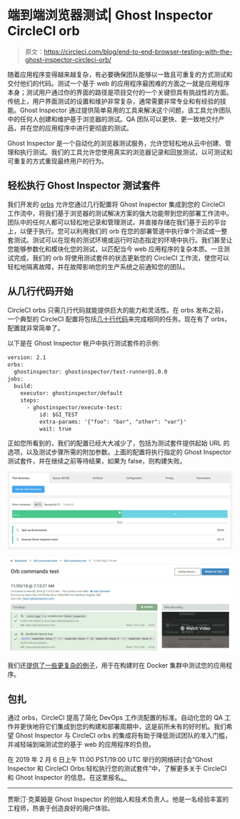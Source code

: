 # 端到端浏览器测试| Ghost Inspector CircleCI orb

> 原文：<https://circleci.com/blog/end-to-end-browser-testing-with-the-ghost-inspector-circleci-orb/>

随着应用程序变得越来越复杂，有必要确保团队能够以一致且可重复的方式测试和交付他们的代码。测试一个基于 web 的应用程序最困难的方面之一就是应用程序本身；测试用户通过你的界面的路径是项目交付的一个关键但具有挑战性的方面。传统上，用户界面测试的设置和维护非常复杂，通常需要非常专业和有经验的技能。Ghost Inspector 通过提供简单易用的工具来解决这个问题，该工具允许团队中的任何人创建和维护基于浏览器的测试。QA 团队可以更快、更一致地交付产品，并在您的应用程序中进行更彻底的测试。

Ghost Inspector 是一个自动化的浏览器测试服务，允许您轻松地从云中创建、管理和执行测试。我们的工具允许您使用真实的浏览器记录和回放测试，以可测试和可重复的方式重现最终用户的行为。

## 轻松执行 Ghost Inspector 测试套件

我们开发的 [orbs](https://github.com/ghost-inspector/circleci-orbs) 允许您通过几行配置将 Ghost Inspector 集成到您的 CircleCI 工作流中，将我们基于浏览器的测试解决方案的强大功能带到您的部署工作流中。团队中的任何人都可以轻松地记录和管理测试，并直接存储在我们基于云的平台上，以便于执行。您可以利用我们的 orb 在您的部署管道中执行单个测试或一整套测试。测试可以在现有的测试环境或运行时动态指定的环境中执行。我们甚至让您能够参数化和模块化您的测试，以匹配当今 web 应用程序的复杂本质。一旦测试完成，我们的 orb 将使用测试套件的状态更新您的 CircleCI 工作流，使您可以轻松地隔离故障，并在故障影响您的生产系统之前通知您的团队。

## 从几行代码开始

CircleCI orbs 只需几行代码就能提供巨大的能力和灵活性。在 orbs 发布之前，一个典型的 CircleCI 配置将包括[几十行代码](https://ghostinspector.com/docs/integration/circle-ci/#manual-configuration)来完成相同的任务。现在有了 orbs，配置就非常简单了。

以下是在 Ghost Inspector 帐户中执行测试套件的示例:

```
version: 2.1
orbs:
  ghostinspector: ghostinspector/test-runner@1.0.0
jobs:
  build:
    executor: ghostinspector/default
    steps:
      - ghostinspector/execute-test:
          id: $GI_TEST
          extra-params: '{"foo": "bar", "other": "var"}'
          wait: true 
```

正如您所看到的，我们的配置已经大大减少了，包括为测试套件提供起始 URL 的选项，以及测试步骤所需的附加参数。上面的配置将执行指定的 Ghost Inspector 测试套件，并在继续之前等待结果，如果为 false，则构建失败。

![](img/fd12342949e5da2bcf42a59ec6f3baf0.png)

![](img/35f76235a31d29ad404ad96edd379353.png)

我们还[提供了一些更复杂的例子](https://ghostinspector.com/docs/integration/circle-ci/#orbs)，用于在构建时在 Docker 集群中测试您的应用程序。

## 包扎

通过 orbs，CircleCI 提高了简化 DevOps 工作流配置的标准。自动化您的 QA 工作并更快地将它们集成到您的构建和部署周期中，这是前所未有的好时机。我们希望 Ghost Inspector 与 CircleCI orbs 的集成将有助于降低测试团队的准入门槛，并减轻端到端测试您的基于 web 的应用程序的负担。

在 2019 年 2 月 6 日上午 11:00 PST/19:00 UTC 举行的网络研讨会“Ghost Inspector 和 CircleCI Orbs:轻松执行您的测试套件”中，了解更多关于 CircleCI 和 Ghost Inspector 的信息。在这里报名[。](https://www2.circleci.com/CircleCI-Ghost-Inspector-Webinar.html)

* * *

贾斯汀·克莱姆是 Ghost Inspector 的创始人和技术负责人。他是一名经验丰富的工程师，热衷于创造良好的用户体验。